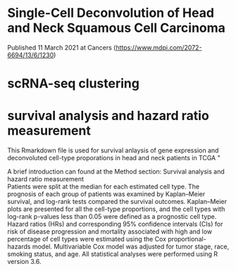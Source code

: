 # Single-Cell Deconvolution of Head and Neck Squamous Cell Carcinoma
Published 11 March 2021 at Cancers (https://www.mdpi.com/2072-6694/13/6/1230)  

# scRNA-seq clustering

# survival analysis and hazard ratio measurement 
This Rmarkdown file is used for survival anlaysis of gene expression and deconvoluted cell-type proporations in head and neck patients in TCGA  "   

A brief introduction can found at the Method section: Survival analysis and hazard ratio measurement  
Patients were split at the median for each estimated cell type. The prognosis of each group of patients was examined by Kaplan–Meier survival, and log-rank tests compared the survival outcomes. Kaplan–Meier plots are presented for all the cell-type proportions, and the cell types with log-rank p-values less than 0.05 were defined as a prognostic cell type. Hazard ratios (HRs) and corresponding 95% confidence intervals (CIs) for risk of disease progression and mortality associated with high and low percentage of cell types were estimated using the Cox proportional-hazards model. Multivariable Cox model was adjusted for tumor stage, race, smoking status, and age. All statistical analyses were performed using R version 3.6.


